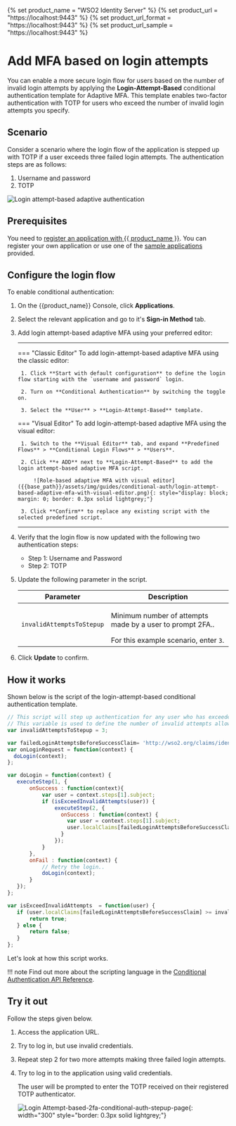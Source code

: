 {% set product_name = "WSO2 Identity Server" %}
{% set product_url = "https://localhost:9443" %}
{% set product_url_format = "https://localhost:9443" %}
{% set product_url_sample = "https://localhost:9443" %}

# Add MFA based on login attempts

You can enable a more secure login flow for users based on the number of invalid login attempts by applying the **Login-Attempt-Based** conditional authentication template for Adaptive MFA. This template enables two-factor authentication with TOTP for users who exceed the number of invalid login attempts you specify.

## Scenario

Consider a scenario where the login flow of the application is stepped up with TOTP if a user exceeds three failed login attempts. The authentication steps are as follows:

1. Username and password
2. TOTP

![Login attempt-based adaptive authentication]({{base_path}}/assets/img/guides/conditional-auth/login-attempt-based-adaptive-auth.png)

## Prerequisites

You need to [register an application with {{ product_name }}]({{base_path}}/guides/applications/). You can register your own application or use one of the [sample applications]({{base_path}}/get-started/try-samples/) provided.

## Configure the login flow

To enable conditional authentication:

1. On the {{product_name}} Console, click **Applications**.

2. Select the relevant application and go to it's **Sign-in Method** tab.

3. Add login attempt-based adaptive MFA using your preferred editor:

    ---
    === "Classic Editor"
        To add login-attempt-based adaptive MFA using the classic editor:

        1. Click **Start with default configuration** to define the login flow starting with the `username and password` login.

        2. Turn on **Conditional Authentication** by switching the toggle on.

        3. Select the **User** > **Login-Attempt-Based** template.

    === "Visual Editor"
        To add login-attempt-based adaptive MFA using the visual editor:

        1. Switch to the **Visual Editor** tab, and expand **Predefined Flows** > **Conditional Login Flows** > **Users**.

        2. Click **+ ADD** next to **Login-Attempt-Based** to add the login attempt-based adaptive MFA script.

            ![Role-based adaptive MFA with visual editor]({{base_path}}/assets/img/guides/conditional-auth/login-attempt-based-adaptive-mfa-with-visual-editor.png){: style="display: block; margin: 0; border: 0.3px solid lightgrey;"}

        3. Click **Confirm** to replace any existing script with the selected predefined script.

    ---

4. Verify that the login flow is now updated with the following two authentication steps:

    - Step 1: Username and Password
    - Step 2: TOTP

5. Update the following parameter in the script.

      <table>
         <thead>
            <tr>
               <th>Parameter</th>
               <th>Description</th>
            </tr>
         </thead>
         <tbody>
            <tr>
               <td><code>invalidAttemptsToStepup</code></td>
               <td><p> Minimum number of attempts made by a user to prompt 2FA..</p> For this example scenario, enter <code>3</code>.</td>
            </tr>
         </tbody>
      </table>

6. Click **Update** to confirm.

## How it works

Shown below is the script of the login-attempt-based conditional authentication template.

```js
// This script will step up authentication for any user who has exceeded 3 invalid login attempts continuously.
// This variable is used to define the number of invalid attempts allowed before prompting the second facto.
var invalidAttemptsToStepup = 3;

var failedLoginAttemptsBeforeSuccessClaim= 'http://wso2.org/claims/identity/failedLoginAttemptsBeforeSuccess';
var onLoginRequest = function(context) {
  doLogin(context);
};

var doLogin = function(context) {
   executeStep(1, {
       onSuccess : function(context){
           var user = context.steps[1].subject;
           if (isExceedInvalidAttempts(user)) {
               executeStep(2, {
                 onSuccess : function(context) {
                   var user = context.steps[1].subject;
                   user.localClaims[failedLoginAttemptsBeforeSuccessClaim] = "0";
                 }
               });
           }
       },
       onFail : function(context) {
           // Retry the login..
           doLogin(context);
       }
   });
};

var isExceedInvalidAttempts  = function(user) {
   if (user.localClaims[failedLoginAttemptsBeforeSuccessClaim] >= invalidAttemptsToStepup) {
       return true;
   } else {
       return false;
   }
};
```

Let's look at how this script works.

<!-- ADD CONTENT -->

!!! note
      Find out more about the scripting language in the [Conditional Authentication API Reference]({{base_path}}/references/conditional-auth/api-reference/).

## Try it out

Follow the steps given below.

1. Access the application URL.
2. Try to log in, but use invalid credentials.
3. Repeat step 2 for two more attempts making three failed login attempts.
4. Try to log in to the application using valid credentials.

    The user will be prompted to enter the TOTP received on their registered TOTP authenticator.

    ![Login Attempt-based-2fa-conditional-auth-stepup-page]({{base_path}}/assets/img/guides/conditional-auth/totp-step-up.png){: width="300" style="border: 0.3px solid lightgrey;"}